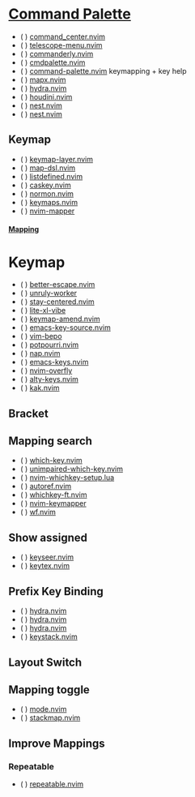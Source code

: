 # [Command Palette](https://yutkat.github.io/my-neovim-pluginlist/#command-palette)

* ( ) [command_center.nvim](https://github.com/FeiyouG/command_center.nvim)
* ( ) [telescope-menu.nvim](https://github.com/octarect/telescope-menu.nvim)
* ( ) [commanderly.nvim](https://github.com/jvs/commanderly.nvim)
* ( ) [cmdpalette.nvim](https://github.com/hachy/cmdpalette.nvim)
* ( ) [command-palette.nvim](https://github.com/AtleSkaanes/command-palette.nvim)
keymapping + key help
* ( ) [mapx.nvim](https://github.com/b0o/mapx.nvim)
* ( ) [hydra.nvim](https://github.com/smoka7/hydra.nvim)
* ( ) [houdini.nvim](https://github.com/TheBlob42/houdini.nvim)
* ( ) [nest.nvim](https://github.com/f1rstlady/nest.nvim)
* ( ) [nest.nvim](https://github.com/LionC/nest.nvim)

## Keymap

* ( ) [keymap-layer.nvim](https://github.com/anuvyklack/keymap-layer.nvim)
* ( ) [map-dsl.nvim](https://github.com/I60R/map-dsl.nvim)
* ( ) [listdefined.nvim](https://github.com/notomo/listdefined.nvim)
* ( ) [caskey.nvim](https://github.com/Nexmean/caskey.nvim)
* ( ) [normon.nvim](https://github.com/jake-stewart/normon.nvim)
* ( ) [keymaps.nvim](https://github.com/CrispyBaccoon/keymaps.nvim)
* ( ) [nvim-mapper](https://github.com/kamalsacranie/nvim-mapper)

#### [Mapping](https://yutkat.github.io/my-neovim-pluginlist/#mapping)

# Keymap

* ( ) [better-escape.nvim](https://github.com/max397574/better-escape.nvim)
* ( ) [unruly-worker](https://github.com/slugbyte/unruly-worker)
* ( ) [stay-centered.nvim](https://github.com/arnamak/stay-centered.nvim)
* ( ) [lite-xl-vibe](https://github.com/eugenpt/lite-xl-vibe)
* ( ) [keymap-amend.nvim](https://github.com/anuvyklack/keymap-amend.nvim)
* ( ) [emacs-key-source.nvim](https://github.com/Cassin01/emacs-key-source.nvim)
* ( ) [vim-bepo](https://github.com/michamos/vim-bepo)
* ( ) [potpourri.nvim](https://github.com/FLinguenheld/potpourri.nvim)
* ( ) [nap.nvim](https://github.com/liangxianzhe/nap.nvim)
* ( ) [emacs-keys.nvim](https://github.com/lumiknit/emacs-keys.nvim)
* ( ) [nvim-overfly](https://github.com/mfussenegger/nvim-overfly)
* ( ) [alty-keys.nvim](https://github.com/lumiknit/alty-keys.nvim)
* ( ) [kak.nvim](https://github.com/mirlge/kak.nvim)

## Bracket

## Mapping search

* ( ) [which-key.nvim](https://github.com/folke/which-key.nvim)
* ( ) [unimpaired-which-key.nvim](https://github.com/afreakk/unimpaired-which-key.nvim)
* ( ) [nvim-whichkey-setup.lua](https://github.com/AckslD/nvim-whichkey-setup.lua)
* ( ) [autoref.nvim](https://github.com/October-Studios/autoref.nvim)
* ( ) [whichkey-ft.nvim](https://github.com/CharliePlate/whichkey-ft.nvim)
* ( ) [nvim-keymapper](https://github.com/bgrohman/nvim-keymapper)
* ( ) [wf.nvim](https://github.com/Cassin01/wf.nvim)

## Show assigned

* ( ) [keyseer.nvim](https://github.com/jokajak/keyseer.nvim)
* ( ) [keytex.nvim](https://github.com/cronJohn/keytex.nvim)

## Prefix Key Binding

* ( ) [hydra.nvim](https://github.com/anuvyklack/hydra.nvim)
* ( ) [hydra.nvim](https://github.com/nvim-island/hydra.nvim)
* ( ) [hydra.nvim](https://github.com/nvimtools/hydra.nvim)
* ( ) [keystack.nvim](https://github.com/Jxstxs/keystack.nvim)

## Layout Switch

## Mapping toggle

* ( ) [mode.nvim](https://github.com/paulfrische/mode.nvim)
* ( ) [stackmap.nvim](https://github.com/tjdevries/stackmap.nvim)

## Improve Mappings

### Repeatable

* ( ) [repeatable.nvim](https://github.com/jake-stewart/repeatable.nvim)
